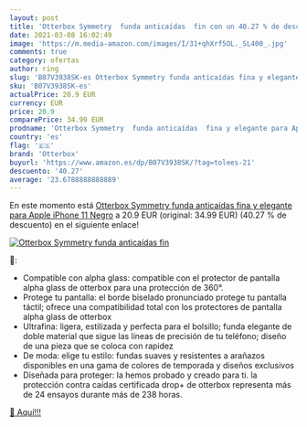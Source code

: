 ```yaml
---
layout: post
title: 'Otterbox Symmetry  funda anticaídas  fin con un 40.27 % de descuento'
date: 2021-03-08 16:02:49
image: 'https://m.media-amazon.com/images/I/31+qhXrf5OL._SL400_.jpg'
comments: true
category: ofertas
author: ring
slug: 'B07V3938SK-es Otterbox Symmetry funda anticaídas fina y elegante para...'
sku: 'B07V3938SK-es'
actualPrice: 20.9 EUR
currency: EUR
price: 20.9
comparePrice: 34.99 EUR
prodname: 'Otterbox Symmetry  funda anticaídas  fina y elegante para Apple iPhone 11  Negro'
country: 'es'
flag: '🇪🇸'
brand: 'Otterbox'
buyurl: 'https://www.amazon.es/dp/B07V3938SK/?tag=tolees-21'
descuento: '40.27'
average: '23.6788888888889'
---
```


En este momento está [Otterbox Symmetry  funda anticaídas  fina y elegante para Apple iPhone 11  Negro](https://www.amazon.es/dp/B07V3938SK/?tag=tolees-21) a 20.9 EUR (original: 34.99 EUR) (40.27 %  de descuento) en el siguiente enlace!

[![Otterbox Symmetry  funda anticaídas  fin](https://m.media-amazon.com/images/I/31+qhXrf5OL._SL400_.jpg)](https://www.amazon.es/dp/B07V3938SK/?tag=tolees-21)

🔎:

- Compatible con alpha glass: compatible con el protector de pantalla alpha glass de otterbox para una protección de 360°.
- Protege tu pantalla: el borde biselado pronunciado protege tu pantalla táctil; ofrece una compatibilidad total con los protectores de pantalla alpha glass de otterbox
- Ultrafina: ligera, estilizada y perfecta para el bolsillo; funda elegante de doble material que sigue las líneas de precisión de tu teléfono; diseño de una pieza que se coloca con rapidez
- De moda: elige tu estilo: fundas suaves y resistentes a arañazos disponibles en una gama de colores de temporada y diseños exclusivos
- Diseñada para proteger: la hemos probado y creado para ti. la protección contra caídas certificada drop+ de otterbox representa más de 24 ensayos durante más de 238 horas.

[🛒 Aquí!!!](https://www.amazon.es/dp/B07V3938SK/?tag=tolees-21)
